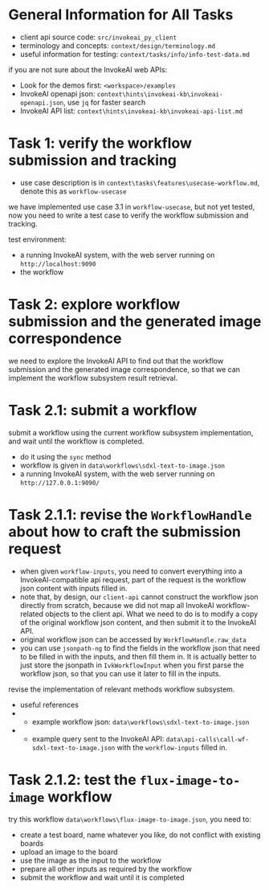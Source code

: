 # General Information for All Tasks

- client api source code: `src/invokeai_py_client`
- terminology and concepts: `context/design/terminology.md`
- useful information for testing: `context/tasks/info/info-test-data.md`

if you are not sure about the InvokeAI web APIs:
- Look for the demos first: `<workspace>/examples`
- InvokeAI openapi json: `context\hints\invokeai-kb\invokeai-openapi.json`, use `jq` for faster search
- InvokeAI API list: `context\hints\invokeai-kb\invokeai-api-list.md`

# Task 1: verify the workflow submission and tracking

- use case description is in `context\tasks\features\usecase-workflow.md`, denote this as `workflow-usecase`

we have implemented use case 3.1 in `workflow-usecase`, but not yet tested, now you need to write a test case to verify the workflow submission and tracking.

test environment:
- a running InvokeAI system, with the web server running on `http://localhost:9090`
- the workflow 

# Task 2: explore workflow submission and the generated image correspondence

we need to explore the InvokeAI API to find out that the workflow submission and the generated image correspondence, so that we can implement the workflow subsystem result retrieval.

# Task 2.1: submit a workflow

submit a workflow using the current workflow subsystem implementation, and wait until the workflow is completed.

- do it using the `sync` method
- workflow is given in `data\workflows\sdxl-text-to-image.json`
- a running InvokeAI system, with the web server running on `http://127.0.0.1:9090/`

# Task 2.1.1: revise the `WorkflowHandle` about how to craft the submission request

- when given `workflow-inputs`, you need to convert everything into a InvokeAI-compatible api request, part of the request is the workflow json content with inputs filled in.
- note that, by design, our `client-api` cannot construct the workflow json directly from scratch, because we did not map all InvokeAI workflow-related objects to the client api. What we need to do is to modify a copy of the original workflow json content, and then submit it to the InvokeAI API.
- original workflow json can be accessed by `WorkflowHandle.raw_data`
- you can use `jsonpath-ng` to find the fields in the workflow json that need to be filled in with the inputs, and then fill them in. It is actually better to just store the jsonpath in `IvkWorkflowInput` when you first parse the workflow json, so that you can use it later to fill in the inputs.

revise the implementation of relevant methods workflow subsystem.

- useful references
- - example workflow json: `data\workflows\sdxl-text-to-image.json`
- - example query sent to the InvokeAI API: `data\api-calls\call-wf-sdxl-text-to-image.json` with the `workflow-inputs` filled in.

# Task 2.1.2: test the `flux-image-to-image` workflow

try this workflow `data\workflows\flux-image-to-image.json`, you need to:
- create a test board, name whatever you like, do not conflict with existing boards
- upload an image to the board
- use the image as the input to the workflow
- prepare all other inputs as required by the workflow
- submit the workflow and wait until it is completed